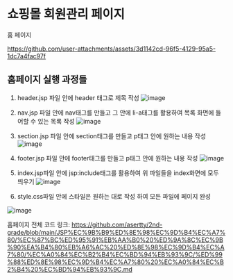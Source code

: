 # 쇼핑몰 회원관리 페이지

홈 페이지

https://github.com/user-attachments/assets/3d1142cd-96f5-4129-95a5-1dc7a4fac97f

## 홈페이지 실행 과정들

1. header.jsp 파일 안에 header 태그로 제목 작성
![image](https://github.com/user-attachments/assets/4fa14569-e305-46ad-a96f-cf53b2055e57)

2. nav.jsp 파일 안에 nav태그를 만들고 그 안에 li-a태그를 활용하여 목록 화면에 들어할 수 있는 목록 작성
![image](https://github.com/user-attachments/assets/eb0fdd55-dc48-46ef-a6c0-7f1f08e316ea)

3. section.jsp 파일 안에 section태그를 만들고 p태그 안에 원하는 내용 작성
![image](https://github.com/user-attachments/assets/eae34114-437e-4c78-9c09-01d98c194b0b)

4. footer.jsp 파일 안에 footer태그를 만들고 p태그 안에 원하는 내용 작성
![image](https://github.com/user-attachments/assets/ed1e587d-c269-4a65-bbf6-da61fc8e2ec4)

5. index.jsp파일 안에 jsp:include태그를 활용하여 위 파일들을 index화면에 모두 띄우기
![image](https://github.com/user-attachments/assets/a51e86f8-d38f-493b-80c3-b06348fc163a)

6. style.css파일 안에 스타일은 원하는 대로 작성 하여 모든 파일에 페이지 완성

![image](https://github.com/user-attachments/assets/dbb92b99-11de-4b0d-8fc8-1fef434563e8)


홈페이지 전체 코드 링크: https://github.com/asertty/2nd-grade/blob/main/JSP%EC%9B%B9%ED%8E%98%EC%9D%B4%EC%A7%80/%EC%87%BC%ED%95%91%EB%AA%B0%20%ED%9A%8C%EC%9B%90%EA%B4%80%EB%A6%AC%20%ED%8E%98%EC%9D%B4%EC%A7%80/%EC%A0%84%EC%B2%B4%EC%BD%94%EB%93%9C/%ED%99%88%ED%8E%98%EC%9D%B4%EC%A7%80%20%EC%A0%84%EC%B2%B4%20%EC%BD%94%EB%93%9C.md
